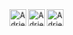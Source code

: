 <div align="center">
  
<a href="mailto:adriel.souza397@gmail.com">
<img align="left" alt="Adriel's Gmail" height="30px" src="https://www.flaticon.com/svg/vstatic/svg/324/324123.svg?token=exp=1620951688~hmac=fd9219e356d4f594e8fe0249844033f3" />
</a>
  
<a href="https://www.linkedin.com/in/adriel-medeiros-a69b03128/">
  <img align="left" alt="Adriel's LinkedIN" width="30px" src="https://www.flaticon.com/svg/vstatic/svg/1384/1384889.svg?token=exp=1620951119~hmac=73112557159eb4bc151ec3f8c5404d31" />
</a>

<a href="https://www.instagram.com/adriel.medeiros/">
  <img align="left" alt="Adriel's Instagram" width="30px" src="https://www.flaticon.com/svg/vstatic/svg/408/408707.svg?token=exp=1620951450~hmac=820742b4ac6a494c19827ebabe07a3ef" />
</a>

